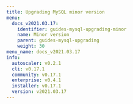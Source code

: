 ```yaml
---
title: Upgrading MySQL minor version
menu:
  docs_v2021.03.17:
    identifier: guides-mysql-upgrading-minor
    name: Minor version
    parent: guides-mysql-upgrading
    weight: 30
menu_name: docs_v2021.03.17
info:
  autoscaler: v0.2.1
  cli: v0.17.1
  community: v0.17.1
  enterprise: v0.4.1
  installer: v0.17.1
  version: v2021.03.17
---
```


